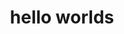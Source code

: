 <!DOCTYPE html>
<html>
  <head>
    <meta charset="utf-8">
  </head>
  <body>
    <header>
      <h1>hello worlds</h1>
    </header>
  </body>
</html>
